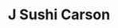 ---
layout: place
title: J Sushi Carson
permalink: /california/carson/j-sushi-carson.html
stateAbbr: CA
stateName: California
cityName: Carson
seo:
  type: restaurant
  links: null
place_id: ChIJzUyekeE13YARFzOWBulcuoM
photos:
  - name: >-
      places/ChIJzUyekeE13YARFzOWBulcuoM/photos/AeeoHcJR8fvh7rB4vWf176Viyq3v3cipxnrmpz3Ir9wjINurrHJxHlQKTCBmcx8aaRzgSD05DQnm2_Bbsk6h3Gd-GDn7zeD-HuMhBG05SFKhcbTylrr8Lf1LjSwpqFH5FIegVGXDxqOFLWOYiOyEpw1h19ZRBl01bBTbw58nKLGoDhobZX8TRTyZn9KV6wK1hpKr7ByfJSDIXdJ4jI3mfyKsI2fdg_1igXBTckk-9uVylpEL_V8CtVlX1JnWB05fc9UVqlj2nXkhp7Dq2YXZdd-G1QPnQTEqTW1zQz4v3zJsvgFl7w
    widthPx: 3903
    heightPx: 2641
    authorAttributions:
      - displayName: J Sushi Carson
        uri: https://maps.google.com/maps/contrib/116238143067507452958
        photoUri: >-
          https://lh3.googleusercontent.com/a-/ALV-UjXs78nnC6xIKPwyWXaC3wZ5-UCV1f3jvIey7AYduEKuE9KiuZI=s100-p-k-no-mo
    flagContentUri: >-
      https://www.google.com/local/imagery/report/?cb_client=maps_api_places.places_api&image_key=!1e10!2sAF1QipNaPNL4rJA1bKUqj5Ft-xEYKQs5u7tzFxFyMVqj&hl=en-US
    googleMapsUri: >-
      https://www.google.com/maps/place//data=!3m4!1e2!3m2!1sAF1QipNaPNL4rJA1bKUqj5Ft-xEYKQs5u7tzFxFyMVqj!2e10!4m2!3m1!1s0x80dd35e1919e4ccd:0x83ba5ce906963317
  - name: >-
      places/ChIJzUyekeE13YARFzOWBulcuoM/photos/AeeoHcInYbtF3q3gUiO3f-G5QYZCyiwKCSEicL4a7ga3tvRDrPPxG9ggJWPyWtBiGepWz_d8ereHxvxvRZQT-XYmvSmbWahTOJKTZpT2C67hYuKNmSxrhI_JVjVFEhRypOTsESwx3u2ryr5IFIG53A_FkL4DCqWbOfLeFET4iQV20Z9kQ1Q8zJKdZLdVdINCtClvrO9nT61z3T6YXYFCLgA9tAiYhMpCPsudjXjiwgP97P1wWcSw0S-I52oVWH0j-pSScC0-wNIwwA66tWdERo1e_CjopmDrPn0qLVPujm_4X8h0lQ
    widthPx: 4800
    heightPx: 3200
    authorAttributions:
      - displayName: J Sushi Carson
        uri: https://maps.google.com/maps/contrib/116238143067507452958
        photoUri: >-
          https://lh3.googleusercontent.com/a-/ALV-UjXs78nnC6xIKPwyWXaC3wZ5-UCV1f3jvIey7AYduEKuE9KiuZI=s100-p-k-no-mo
    flagContentUri: >-
      https://www.google.com/local/imagery/report/?cb_client=maps_api_places.places_api&image_key=!1e10!2sAF1QipMdcCb9p9yvgn95Tf7SKLE4oRVshvpdk4DyL3uU&hl=en-US
    googleMapsUri: >-
      https://www.google.com/maps/place//data=!3m4!1e2!3m2!1sAF1QipMdcCb9p9yvgn95Tf7SKLE4oRVshvpdk4DyL3uU!2e10!4m2!3m1!1s0x80dd35e1919e4ccd:0x83ba5ce906963317
  - name: >-
      places/ChIJzUyekeE13YARFzOWBulcuoM/photos/AeeoHcKUtBeTcuFvsdUujcW4HJx_9Gcdh1hZlRg9sn78m3Uy2v-yS6lGU9P_zp2vlUUFYOdK2Jk3n-AeD3NX4Svk057mD499IO2BEKhyWzwZHZ3A5uXpQfVYKkBiD_GCyiqoX_uriBdP1B1uW_blGBso8xRNS0AqKw3mzVPqgpHVUlDl9RLuavXLAaILNMcm3nPH9MCBs95PK-NqhWoKxedR5L8t0X6eaVn735Sm6iynYpaa2IlxUSWM4vs4vHCLL6ROwQImt34Dugoq7k9YWHJ26O7GCwE37FCuo5t42C_SnN7QB4QAwDn2OjVRLeRnDnoflNkvI8ilfqYD5risuBHW3vo1bfd_dDjvcWO-nDCU-VNrqlCY7XGATC2ZfUmg1RzwuPzyIJy2vVe1sWozTmFN9x-2gDcUzamxXFP42ybxmIufEQ
    widthPx: 4000
    heightPx: 3000
    authorAttributions:
      - displayName: Amanda K.
        uri: https://maps.google.com/maps/contrib/103370461773286000954
        photoUri: >-
          https://lh3.googleusercontent.com/a-/ALV-UjUP-DYXBDjeSXYUb7w-4VqSnRTZZ-AiFWTR6kIaaQxBRzjibCTV=s100-p-k-no-mo
    flagContentUri: >-
      https://www.google.com/local/imagery/report/?cb_client=maps_api_places.places_api&image_key=!1e10!2sCIHM0ogKEICAgIC_3ovvHw&hl=en-US
    googleMapsUri: >-
      https://www.google.com/maps/place//data=!3m4!1e2!3m2!1sCIHM0ogKEICAgIC_3ovvHw!2e10!4m2!3m1!1s0x80dd35e1919e4ccd:0x83ba5ce906963317
  - name: >-
      places/ChIJzUyekeE13YARFzOWBulcuoM/photos/AeeoHcLpw2Qi2tnP3qGYPLSGCJ2hnLoMhwnNhx_9UDlXVKQbq7jyAbzMyimpfW2_apgpbXZ5qppY-1rlHr6MS3djJzzV748GMq9L8hFs8NfTRNQctQUmbuWA5kT5ZLseuYua3wLuiraXaKHZTo-mi1v9b50h9Dg8NQVR_u5VFg-qrGbIzDUFGilwwbmU1o85rp7wIcyNIA6LTjNg1IfpIqQRw4aC_BQ4yWOo9fdbdULQJvahHCKbwa9flDyt0doG1bvdyHlmE-X6fwnHygedh4zEKbzG8miyu1cqt7d3yyLRzlb0DQ
    widthPx: 1170
    heightPx: 1372
    authorAttributions:
      - displayName: J Sushi Carson
        uri: https://maps.google.com/maps/contrib/116238143067507452958
        photoUri: >-
          https://lh3.googleusercontent.com/a-/ALV-UjXs78nnC6xIKPwyWXaC3wZ5-UCV1f3jvIey7AYduEKuE9KiuZI=s100-p-k-no-mo
    flagContentUri: >-
      https://www.google.com/local/imagery/report/?cb_client=maps_api_places.places_api&image_key=!1e10!2sAF1QipOQI8wCmB88rM9Iq9QaJuCnssxMguxyzzIgH4sZ&hl=en-US
    googleMapsUri: >-
      https://www.google.com/maps/place//data=!3m4!1e2!3m2!1sAF1QipOQI8wCmB88rM9Iq9QaJuCnssxMguxyzzIgH4sZ!2e10!4m2!3m1!1s0x80dd35e1919e4ccd:0x83ba5ce906963317
  - name: >-
      places/ChIJzUyekeE13YARFzOWBulcuoM/photos/AeeoHcLuY7O5bmS6CYrE-4y-hCpLzvk2Lg7SMqkaCKR9sxdLyXhkkArDVUjP_IjsKiAj5jDcV9XfGtiQoiamyyKKfQJj7unPzuI5Uvqs-03AkMlNvQ9hhvcaF-bxILte7ECpXaNdBVTSX2PW4zDVEVPMDKq4n424NEFdFVZf5UFSr1UH4En1a32HQtHs9d-PPXD00e0ai7iYZzlXY1BDgWf5-UoBI9JbyHwxLQfeAW7UDzt8zKNA2mtQFxSb3JFHP3zHeNRDIjzWLCGeacU0ISxyq1hdU_1LmTpvBMVM70I44OeDJg
    widthPx: 3200
    heightPx: 4800
    authorAttributions:
      - displayName: J Sushi Carson
        uri: https://maps.google.com/maps/contrib/116238143067507452958
        photoUri: >-
          https://lh3.googleusercontent.com/a-/ALV-UjXs78nnC6xIKPwyWXaC3wZ5-UCV1f3jvIey7AYduEKuE9KiuZI=s100-p-k-no-mo
    flagContentUri: >-
      https://www.google.com/local/imagery/report/?cb_client=maps_api_places.places_api&image_key=!1e10!2sAF1QipM4abh34LtNjrOg8nyklt3UL9dl-WGm52Q-IN1Q&hl=en-US
    googleMapsUri: >-
      https://www.google.com/maps/place//data=!3m4!1e2!3m2!1sAF1QipM4abh34LtNjrOg8nyklt3UL9dl-WGm52Q-IN1Q!2e10!4m2!3m1!1s0x80dd35e1919e4ccd:0x83ba5ce906963317
  - name: >-
      places/ChIJzUyekeE13YARFzOWBulcuoM/photos/AeeoHcIxY4eDDaqnyjUJwOZKQzCsZZT7YZpRzDaovm0P2CAMM2tzobUG_j8f73w45Lb5NYN4mVRm1og0b2NVNRkqraE_iYGDj6tUHRnBpTxvT7qx3glMJnZP55916G5j_hSzjX2gc4MAyE1Y-2zuXcAGkQ_oy_SKKSJKU9VS751bM-nSuCMZAZZowG-GPWrQkRZ6MXaFEYLGH7jAyDSE5yVTgz4uuKZKpcGoO-3Yxa1uHjsrsvKC1FxXYbJYn58dv_6ZhMYsjR8ppvjN-cpxYucnzB7LwgitPqfXflAWBxiQR8xPJDPiOi1bHYsTe2wbQtiA-UUySmIavVkLJXfJ3uRN7v65rjeC9ZzeMwC5EsX0pnZTGQSwFo2JiBxzRlQIeZdvb98FA5T-VmZU0TRSFa4CMfHzczv8Po6WZnvQA2MAmaF4hA
    widthPx: 4032
    heightPx: 2268
    authorAttributions:
      - displayName: Luis Cazares
        uri: https://maps.google.com/maps/contrib/115918090581664379491
        photoUri: >-
          https://lh3.googleusercontent.com/a-/ALV-UjUOJ1W6n5X8PK6jgbB-nf2KbbhlcKmx53EOVizj-KXi-T3VCANpYw=s100-p-k-no-mo
    flagContentUri: >-
      https://www.google.com/local/imagery/report/?cb_client=maps_api_places.places_api&image_key=!1e10!2sCIHM0ogKEICAgIC_y5WVXg&hl=en-US
    googleMapsUri: >-
      https://www.google.com/maps/place//data=!3m4!1e2!3m2!1sCIHM0ogKEICAgIC_y5WVXg!2e10!4m2!3m1!1s0x80dd35e1919e4ccd:0x83ba5ce906963317
  - name: >-
      places/ChIJzUyekeE13YARFzOWBulcuoM/photos/AeeoHcIvwGvbmzD0InAFpCTgac1thCgKumW24ad5-sISYDWr-DWx72AHQksK8yEV68QIzqAk-0QjCQGVrWXCsOWiESgDjD02RwQqJngvxxC3lCKI8MUOxc5bfY3toQRk-pQ309wX0skBtGU2LprNtYw6cAA3R5PPQuWntWjIs_Aby-kgeaCBIToeBN3iwIoXYoYDcGxOhK4AfgRTVgL8hSdo_211cvlYlxZpdBnx_PlFRGZ1LHTvWlBxqQlYraxAyDOeIjFOEDJ0jC6Ctr8wXzBKIRB1yVfdO0INNZ_NT4qb45Ri9eHQRZuZrbwAHJF1vdJZpZDu1PK_zBCdSUHro8ds8kpbV_JqIBCVoXP_QF6X-yrRh4prd-CL0Pr-9DC91MKW8UaZKys2Gns1UWHQ1KJHyQaNQ-xPYAybmDtQngIJDJJbPA
    widthPx: 4000
    heightPx: 3000
    authorAttributions:
      - displayName: Amanda K.
        uri: https://maps.google.com/maps/contrib/103370461773286000954
        photoUri: >-
          https://lh3.googleusercontent.com/a-/ALV-UjUP-DYXBDjeSXYUb7w-4VqSnRTZZ-AiFWTR6kIaaQxBRzjibCTV=s100-p-k-no-mo
    flagContentUri: >-
      https://www.google.com/local/imagery/report/?cb_client=maps_api_places.places_api&image_key=!1e10!2sCIHM0ogKEICAgID_wKrDRA&hl=en-US
    googleMapsUri: >-
      https://www.google.com/maps/place//data=!3m4!1e2!3m2!1sCIHM0ogKEICAgID_wKrDRA!2e10!4m2!3m1!1s0x80dd35e1919e4ccd:0x83ba5ce906963317
  - name: >-
      places/ChIJzUyekeE13YARFzOWBulcuoM/photos/AeeoHcKUWTx-kG9Lf0EVAFX5ntlISlVqLfvvRUxoCgMSWzPRkFVrMivtqY2zprVv0LSNvKbV8HPAlavFzJiBoZlk5AS-enHSztCho6ykq60wkhiHRMYxo1q7zv4rjVlaHReP8lazZ52g7iunGwjP0Job5Pe-9hj53BSlOO8md_nlJZ6gbKTs4KYWnZAxvMRCcBqaVNyb9r4RtD4W7b0gg-7lud7CBx1NznXP93I-9_gdm14yzbsxUaZOOmgrmbk06uJ5L15dZIQCyW43EL2vYckXuAry33eEYAd9CUd59KoKC-rI70FOnFjqMEU-k_Lsjasr6JkUaoI3-MAOuWnf1slkYb4HNYPN92djfEcyn7FXN8g5wfHrvDi7GALv893HcqIeP77Tme-nL_BGNsolBpSnNKgNoV7wTNqQoMd1MDv2lTrISwCR
    widthPx: 3024
    heightPx: 4032
    authorAttributions:
      - displayName: Susan Sanchez
        uri: https://maps.google.com/maps/contrib/100646316665913200289
        photoUri: >-
          https://lh3.googleusercontent.com/a/ACg8ocIS9xeYRhTxoMl1WYg-tKsqj6VlYpHdn6Dw0XBetnOMhS5V8w=s100-p-k-no-mo
    flagContentUri: >-
      https://www.google.com/local/imagery/report/?cb_client=maps_api_places.places_api&image_key=!1e10!2sCIHM0ogKEICAgICjg-ffvQE&hl=en-US
    googleMapsUri: >-
      https://www.google.com/maps/place//data=!3m4!1e2!3m2!1sCIHM0ogKEICAgICjg-ffvQE!2e10!4m2!3m1!1s0x80dd35e1919e4ccd:0x83ba5ce906963317
  - name: >-
      places/ChIJzUyekeE13YARFzOWBulcuoM/photos/AeeoHcJXwdcRfVZGjS9Mwi4Vvq9QA6MDYJJWg3IP2Tu-RBdz9d1NdSXaKmk6A45e_9YDr7EI5YK8PDM-pCWiHzaUyyJ8vUSroFyueaM0udOrY6LJ99PfsL9z0N58Kd0yGZ3TsWsvvGf7sbQT15iHe-pwLCUBmlODUkbXY8jXJA9_p23erHjxs6YlAulxIxCMd8EG8q9liAIBT8WTp1Kt_5nSf0mvrmcReXIH5rhItuCf4y1nXOPp3kzbYisDgDBZxsxdgP3oWP-fp4_yzWKJQgP6mlyV-yeq0KkfSPsaxjEqoqWwZg
    widthPx: 4032
    heightPx: 3024
    authorAttributions:
      - displayName: J Sushi Carson
        uri: https://maps.google.com/maps/contrib/116238143067507452958
        photoUri: >-
          https://lh3.googleusercontent.com/a-/ALV-UjXs78nnC6xIKPwyWXaC3wZ5-UCV1f3jvIey7AYduEKuE9KiuZI=s100-p-k-no-mo
    flagContentUri: >-
      https://www.google.com/local/imagery/report/?cb_client=maps_api_places.places_api&image_key=!1e10!2sAF1QipMy2O4C-C87I_I02Rei5_YpqNLaKjiZicZGV1lI&hl=en-US
    googleMapsUri: >-
      https://www.google.com/maps/place//data=!3m4!1e2!3m2!1sAF1QipMy2O4C-C87I_I02Rei5_YpqNLaKjiZicZGV1lI!2e10!4m2!3m1!1s0x80dd35e1919e4ccd:0x83ba5ce906963317
  - name: >-
      places/ChIJzUyekeE13YARFzOWBulcuoM/photos/AeeoHcKvJO2k6AsjlblO2gk6KB7Fnynxcp3_88TjELC0tpBPMrvw5X3u2sswRNHMd4TMRQCLjPpL81XBV-nOM8MEmk_nTbYQLZxDajVpvGp9m4OjCvSPnlpraouGzRKPdsf6OxsepWzAb1cFKD9O-uCOrYwn2dgERVCxJT9I08LC77Bgh5xYQvwmgwtU_St2ZwGDO_N49nXCyS_dNAVztJ1AYeTXsigQINq9vvnqX64Dt67FOzEhFIPW2uQL6dow94bsdKnBXurRu4gzrlPb1bfE_lwtUhq0FjwAi2Vsu6-qmqohWQ
    widthPx: 3024
    heightPx: 4032
    authorAttributions:
      - displayName: J Sushi Carson
        uri: https://maps.google.com/maps/contrib/116238143067507452958
        photoUri: >-
          https://lh3.googleusercontent.com/a-/ALV-UjXs78nnC6xIKPwyWXaC3wZ5-UCV1f3jvIey7AYduEKuE9KiuZI=s100-p-k-no-mo
    flagContentUri: >-
      https://www.google.com/local/imagery/report/?cb_client=maps_api_places.places_api&image_key=!1e10!2sAF1QipPNk1CnuVd1_7fRzPIRSVjGAPSmw7HSNYEH7nyY&hl=en-US
    googleMapsUri: >-
      https://www.google.com/maps/place//data=!3m4!1e2!3m2!1sAF1QipPNk1CnuVd1_7fRzPIRSVjGAPSmw7HSNYEH7nyY!2e10!4m2!3m1!1s0x80dd35e1919e4ccd:0x83ba5ce906963317
address: '940 E Dominguez St # F, Carson, CA 90746, USA'
street: '940 E Dominguez St # F'
city: Carson
state: CA
zip: '90746'
country: USA
neighborhood: null
latitude: '33.839987'
longitude: '-118.258234'
accessibility_options:
  wheelchairAccessibleParking: true
  wheelchairAccessibleEntrance: true
  wheelchairAccessibleRestroom: true
  wheelchairAccessibleSeating: true
business_status: OPERATIONAL
name: J Sushi Carson
google_maps_links:
  directionsUri: >-
    https://www.google.com/maps/dir//''/data=!4m7!4m6!1m1!4e2!1m2!1m1!1s0x80dd35e1919e4ccd:0x83ba5ce906963317!3e0
  placeUri: https://maps.google.com/?cid=9492001320544383767
  writeAReviewUri: >-
    https://www.google.com/maps/place//data=!4m3!3m2!1s0x80dd35e1919e4ccd:0x83ba5ce906963317!12e1
  reviewsUri: >-
    https://www.google.com/maps/place//data=!4m4!3m3!1s0x80dd35e1919e4ccd:0x83ba5ce906963317!9m1!1b1
  photosUri: >-
    https://www.google.com/maps/place//data=!4m3!3m2!1s0x80dd35e1919e4ccd:0x83ba5ce906963317!10e5
primary_type: Japanese Restaurant
opening_hours:
  regular: null
  current: null
secondary_opening_hours:
  regular:
    weekdayDescriptions: null
    type: null
  current:
    weekdayDescriptions: null
    type: null
phone: null
price_level: null
price_range: null
rating: null
rating_count: 0
website: null
description: >-
  Discover J Sushi in Carson, CA$$$J Sushi Carson in Carson, CA, stands out as a
  welcoming Japanese restaurant nestled within the vibrant Southbay Plaza Mall,
  offering a serene escape for sushi enthusiasts. This spot delights with an
  assortment of fresh Japanese dishes, including expertly crafted sushi rolls
  and other traditional favorites that highlight the essence of authentic
  flavors. The relaxed atmosphere makes it an ideal choice for casual dining,
  complemented by thoughtful accessibility features that ensure a comfortable
  experience for all visitors. Whether you're seeking a quick meal or a
  leisurely taste of Japanese cuisine, this location provides a convenient
  option in a bustling area, perfect for those exploring sushi restaurants
  nearby.
generative_summary: >-
  Discover J Sushi in Carson, CA$$$J Sushi Carson in Carson, CA, stands out as a
  welcoming Japanese restaurant nestled within the vibrant Southbay Plaza Mall,
  offering a serene escape for sushi enthusiasts. This spot delights with an
  assortment of fresh Japanese dishes, including expertly crafted sushi rolls
  and other traditional favorites that highlight the essence of authentic
  flavors. The relaxed atmosphere makes it an ideal choice for casual dining,
  complemented by thoughtful accessibility features that ensure a comfortable
  experience for all visitors. Whether you're seeking a quick meal or a
  leisurely taste of Japanese cuisine, this location provides a convenient
  option in a bustling area, perfect for those exploring sushi restaurants
  nearby.
generative_disclosure: Summarized by AI using the Grok-3-Mini model.
reviews: null
review_summary: >-
  What Diners Are Buzzing About$$$Folks who visit this Japanese eatery often
  rave about the tasty variety of sushi rolls, sashimi, udon, and bento boxes
  that make every meal feel satisfying and well-balanced. Many appreciate the
  friendly and attentive service that keeps things running smoothly, adding to
  the overall enjoyable vibe without any unnecessary delays. The clean and
  inviting setting gets plenty of nods for creating a welcoming environment that
  enhances the dining experience. While opinions can vary, the general consensus
  leans positive, with visitors highlighting it as a solid pick for anyone
  hunting for reliable Japanese options in the area. Overall, it's clear that
  this spot delivers on flavor and hospitality, making it a go-to for those
  craving top-rated sushi experiences nearby.
review_disclosure: Summarized by AI using the Grok-3-Mini model.
parking_options: null
payment_options: null
allow_dogs: null
curbside_pickup: null
delivery: null
dine_in: null
good_for_children: null
good_for_groups: null
good_for_sports: null
live_music: null
menu_for_children: null
outdoor_seating: null
reservable: null
restroom: null
serves_beer: null
serves_breakfast: null
serves_brunch: null
serves_cocktails: null
serves_coffee: null
serves_dinner: null
serves_dessert: null
serves_lunch: null
serves_vegetarian_food: null
serves_wine: null
takeout: null
update_category: pro
places_description: null

---